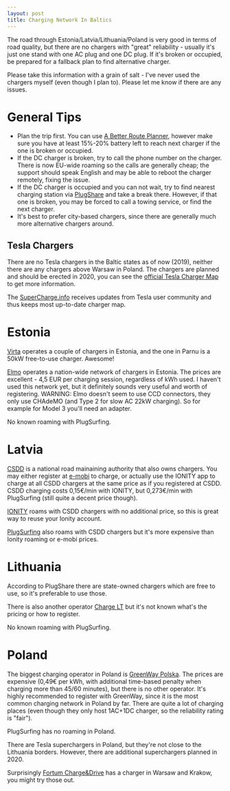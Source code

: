 ```yaml
---
layout: post
title: Charging Network In Baltics
---
```


The road through Estonia/Latvia/Lithuania/Poland is very good in terms of road quality,
but there are no chargers with "great" reliability - usually it's just one stand
with one AC plug and one DC plug. If it's broken or occupied, be prepared for a fallback
plan to find alternative charger. 

Please take this information with a grain of salt - I've never used the chargers
myself (even though I plan to). Please let me know if there are any issues.

# General Tips

* Plan the trip first. You can use [A Better Route Planner](abetterrouteplanner.com/), however
  make sure you have at least 15%-20% battery left to reach next charger if the one
  is broken or occupied.
* If the DC charger is broken, try to call the phone number on the charger. There is
  now EU-wide roaming so the calls are generally cheap; the support should speak English
  and may be able to reboot the charger remotely, fixing the issue.
* If the DC charger is occupied and you can not wait, try to find nearest
  charging station via [PlugShare](https://www.plugshare.com/)
  and take a break there. However, if that one is broken, you may be
  forced to call a towing service, or find the next charger.
* It's best to prefer city-based chargers, since there are generally much more
  alternative chargers around.

## Tesla Chargers

There are no Tesla chargers in the Baltic states as of now (2019), neither there are any chargers
above Warsaw in Poland. The chargers are planned and should be erected in 2020,
you can see the [official Tesla Charger Map](https://www.tesla.com/fi_FI/findus/) to get more information.

The [SuperCharge.info](https://supercharge.info/map) receives updates from Tesla
user community and thus keeps most up-to-date charger map.

# Estonia

[Virta](https://virta.webapp.virtaglobal.com/) operates a couple of chargers in Estonia,
and the one in Parnu is a 50kW free-to-use charger. Awesome!

[Elmo](http://elmo.ee/charging-network/) operates a nation-wide network of chargers
in Estonia. The prices are excellent - 4,5 EUR per charging session, regardless
of kWh used. I haven't used this network yet, but it definitely sounds very useful
and worth of registering. WARNING: Elmo doesn't seem to use CCD connectors,
they only use CHAdeMO (and Type 2 for slow AC 22kW charging).
So for example for Model 3 you'll need an adapter.

No known roaming with PlugSurfing.

# Latvia

[CSDD](https://www.csdd.lv/en/) is a national road mainaining authority that
also owns chargers.
You may either register at [e-mobi](https://portal.e-mobi.lv/lv/sakumlapa/) to charge,
or actually use the IONITY app to charge at all
CSDD chargers at the same price as if you registered at CSDD.
CSDD charging costs 0,15€/min
with IONITY, but 0,273€/min with PlugSurfing (still quite a decent price though).

[IONITY](https://ionity.eu) roams with CSDD chargers with no additional price,
so this is great way to reuse your Ionity account.

[PlugSurfing](https://www.plugsurfing.com/map) also roams with CSDD chargers but
it's more expensive than Ionity roaming or e-mobi prices.

# Lithuania

According to PlugShare there are state-owned chargers which are free to use, so
it's preferable to use those.

There is also another operator [Charge LT](http://bit.ly/Charge-LT) but it's not known
what's the pricing or how to register.

No known roaming with PlugSurfing.

# Poland

The biggest charging operator in Poland is [GreenWay Polska](https://greenwaypolska.pl/en/).
The prices are expensive (0,49€ per kWh, with additional time-based penalty when charging more
than 45/60 minutes), but there is no other operator. It's highly recommended
to register with GreenWay, since it is the most common charging network in Poland by far.
There are quite a lot of charging
places (even though they only host 1AC+1DC charger, so the reliability rating is "fair").

PlugSurfing has no roaming in Poland.

There are Tesla superchargers in Poland, but they're not close to the Lithuania
borders. However, there are additional superchargers planned in 2020.

Surprisingly [Fortum Charge&Drive](https://map.chargedrive.com/en/) has a charger
in Warsaw and Krakow, you might try those out.

